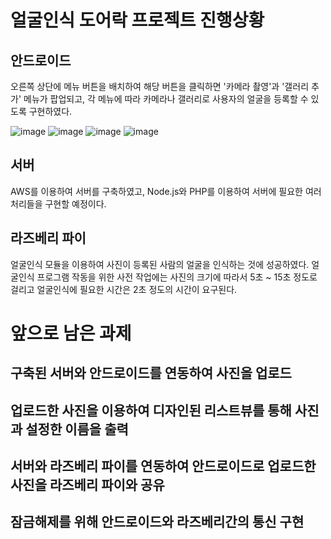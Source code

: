# 얼굴인식 도어락 프로젝트 진행상황

## 안드로이드
오른쪽 상단에 메뉴 버튼을 배치하여 해당 버튼을 클릭하면 '카메라 촬영'과 '갤러리 추가' 메뉴가 팝업되고, 각 메뉴에 따라 카메라나 갤러리로 사용자의 얼굴을 등록할 수 있도록 구현하였다.

![image](/doc_image/Doorlock_Android0.png)
![image](/doc_image/Doorlock_Android1.png)
![image](/doc_image/Doorlock_Android2.png)
![image](/doc_image/Doorlock_Android3.png)

## 서버

AWS를 이용하여 서버를 구축하였고, Node.js와 PHP를 이용하여 서버에 필요한 여러 처리들을 구현할 예정이다.

## 라즈베리 파이

얼굴인식 모듈을 이용하여 사진이 등록된 사람의 얼굴을 인식하는 것에 성공하였다. 얼굴인식 프로그램 작동을 위한 사전 작업에는 사진의 크기에 따라서 5초 ~ 15초 정도로 걸리고 얼굴인식에 필요한 시간은 2초 정도의 시간이 요구된다.

    

# 앞으로 남은 과제

## 구축된 서버와 안드로이드를 연동하여 사진을 업로드

## 업로드한 사진을 이용하여 디자인된 리스트뷰를 통해 사진과 설정한 이름을 출력

## 서버와 라즈베리 파이를 연동하여 안드로이드로 업로드한 사진을 라즈베리 파이와 공유

## 잠금해제를 위해 안드로이드와 라즈베리간의 통신 구현
